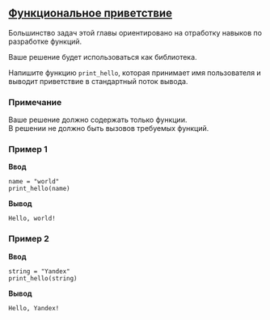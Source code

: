 ## [Функциональное приветствие](../../../solutions/4.1/41_a.py)

Большинство задач этой главы ориентировано на отработку навыков по разработке функций.

Ваше решение будет использоваться как библиотека.

Напишите функцию `print_hello`, которая принимает имя пользователя и выводит приветствие в стандартный поток вывода.

### Примечание

Ваше решение должно содержать только функции.\
В решении не должно быть вызовов требуемых функций.

### Пример 1

__Ввод__
```plaintext
name = "world"
print_hello(name)
```

__Вывод__
```plaintext
Hello, world!
```

### Пример 2

__Ввод__
```plaintext
string = "Yandex"
print_hello(string)
```

__Вывод__
```plaintext
Hello, Yandex!
```
